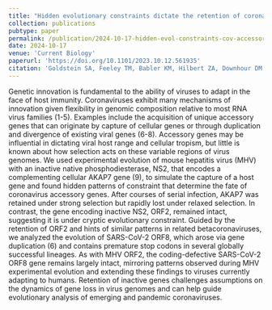 ```yaml
---
title: "Hidden evolutionary constraints dictate the retention of coronavirus accessory genes"
collection: publications
pubtype: paper
permalink: /publication/2024-10-17-hidden-evol-constraints-cov-accessory-genes
date: 2024-10-17
venue: 'Current Biology'
paperurl: 'https://doi.org/10.1101/2023.10.12.561935'
citation: 'Goldstein SA, Feeley TM, Babler KM, Hilbert ZA, Downhour DM, <b>Moshiri N</b>, Elde NC (2023). "Hidden evolutionary constraints dictate the retention of coronavirus accessory genes." <i>Current Biology</i>. In Press. <a href="https://doi.org/10.1101/2023.10.12.561935" target="_blank">Preprint doi:10.1101/2023.10.12.561935</a>'
---
```

Genetic innovation is fundamental to the ability of viruses to adapt in the face of host immunity. Coronaviruses exhibit many mechanisms of innovation given flexibility in genomic composition relative to most RNA virus families (1-5). Examples include the acquisition of unique accessory genes that can originate by capture of cellular genes or through duplication and divergence of existing viral genes (6-8). Accessory genes may be influential in dictating viral host range and cellular tropism, but little is known about how selection acts on these variable regions of virus genomes. We used experimental evolution of mouse hepatitis virus (MHV) with an inactive native phosphodiesterase, NS2, that encodes a complementing cellular AKAP7 gene (9), to simulate the capture of a host gene and found hidden patterns of constraint that determine the fate of coronavirus accessory genes. After courses of serial infection, AKAP7 was retained under strong selection but rapidly lost under relaxed selection. In contrast, the gene encoding inactive NS2, ORF2, remained intact, suggesting it is under cryptic evolutionary constraint. Guided by the retention of ORF2 and hints of similar patterns in related betacoronaviruses, we analyzed the evolution of SARS-CoV-2 ORF8, which arose via gene duplication (6) and contains premature stop codons in several globally successful lineages. As with MHV ORF2, the coding-defective SARS-CoV-2 ORF8 gene remains largely intact, mirroring patterns observed during MHV experimental evolution and extending these findings to viruses currently adapting to humans. Retention of inactive genes challenges assumptions on the dynamics of gene loss in virus genomes and can help guide evolutionary analysis of emerging and pandemic coronaviruses.
